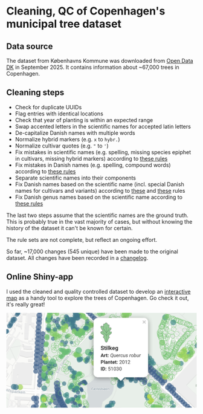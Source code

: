 # Cleaning, QC of Copenhagen's municipal tree dataset

## Data source

The dataset from Københavns Kommune was downloaded from [Open Data DK](https://www.opendata.dk/city-of-copenhagen/trae-basis-kommunale-traeer) in September 2025. It contains information about ~67,000 trees in Copenhagen.

## Cleaning steps

- Check for duplicate UUIDs
- Flag entries with identical locations
- Check that year of planting is within an expected range
- Swap accented letters in the scientific names for accepted latin letters
- De-capitalize Danish names with multiple words
- Normalize hybrid markers (e.g. `x` to `hybr.`)
- Normalize cultivar quotes (e.g. `"` to `'`)
- Fix mistakes in scientific names (e.g. spelling, missing species epiphet in cultivars, missing hybrid markers) according to [these rules](rules/latin_regex.csv)
- Fix mistakes in Danish names (e.g. spelling, compound words) according to [these rules](rules/da_regex.csv)
- Separate scientific names into their components
- Fix Danish names based on the scientific name (incl. special Danish names for cultivars and variants) according to [these](rules/latin_da_map.csv) and [these](rules/latin_da_map_malus.csv) rules
- Fix Danish genus names based on the scientific name according to [these rules](rules/genus_dict.csv)


The last two steps assume that the scientific names are the ground truth. This is probably true in the vast majority of cases, but without knowing the history of the dataset it can't be known for certain.

The rule sets are not complete, but reflect an ongoing effort.

So far, ~17,000 changes (545 unique) have been made to the original dataset. All changes have been recorded in a [changelog](output/).


## Online Shiny-app

I used the cleaned and quality controlled dataset to develop an [interactive map](https://ktbaek.shinyapps.io/treemap_basic/) as a handy tool to explore the trees of Copenhagen. Go check it out, it's really great!

![App image](app_screenshot.png)
